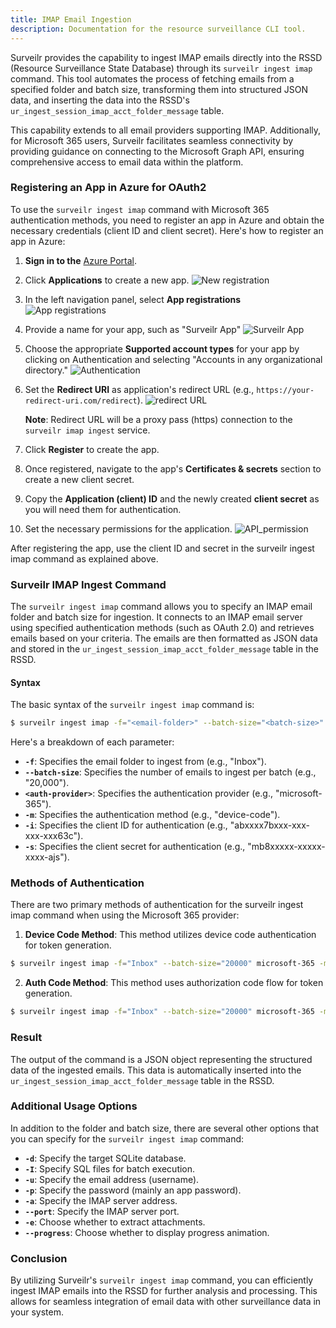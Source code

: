 ```yaml
---
title: IMAP Email Ingestion
description: Documentation for the resource surveillance CLI tool.
---
```



Surveilr provides the capability to ingest IMAP emails directly into the RSSD (Resource Surveillance State Database) through its `surveilr ingest imap` command. This tool automates the process of fetching emails from a specified folder and batch size, transforming them into structured JSON data, and inserting the data into the RSSD's `ur_ingest_session_imap_acct_folder_message` table.

This capability extends to all email providers supporting IMAP. Additionally, for Microsoft 365 users, Surveilr facilitates seamless connectivity by providing guidance on connecting to the Microsoft Graph API, ensuring comprehensive access to email data within the platform.


### Registering an App in Azure for OAuth2
To use the `surveilr ingest imap` command with Microsoft 365 authentication methods, you need to register an app in Azure and obtain the necessary credentials (client ID and client secret). Here's how to register an app in Azure:

1. **Sign in to the** [Azure Portal](https://portal.azure.com/#home).

2. Click **Applications** to create a new app.
 ![New registration](../../../../../../../assets/images/content/docs/core/cli/ingest-commands/applications.avif) 

3. In the left navigation panel, select **App registrations**  
 ![App registrations](../../../../../../../assets/images/content/docs/core/cli/ingest-commands/app-registrations.avif)

1. Provide a name for your app, such as "Surveilr App" 
 ![Surveilr App](../../../../../../../assets/images/content/docs/core/cli/ingest-commands/surveilr-app.avif)

1. Choose the appropriate **Supported account types** for your app by clicking on Authentication and selecting "Accounts in any organizational directory." 
 ![Authentication](../../../../../../../assets/images/content/docs/core/cli/ingest-commands/authentication.avif)

1. Set the **Redirect URI** as application's redirect URL (e.g., `https://your-redirect-uri.com/redirect`). 
 ![redirect URL](../../../../../../../assets/images/content/docs/core/cli/ingest-commands/redirect-url.avif)


    **Note**: Redirect URL will be a proxy pass (https) connection to the `surveilr imap ingest` service.


7. Click **Register** to create the app.

8. Once registered, navigate to the app's **Certificates & secrets** section to create a new client secret.

9. Copy the **Application (client) ID** and the newly created **client secret** as you will need them for authentication.

10. Set the necessary permissions for the application.
 ![API_permission](../../../../../../../assets/images/content/docs/core/cli/ingest-commands/api-permission.avif)



After registering the app, use the client ID and secret in the surveilr ingest imap command as explained above.


### Surveilr IMAP Ingest Command
The `surveilr ingest imap` command allows you to specify an IMAP email folder and batch size for ingestion. It connects to an IMAP email server using specified authentication methods (such as OAuth 2.0) and retrieves emails based on your criteria. The emails are then formatted as JSON data and stored in the `ur_ingest_session_imap_acct_folder_message` table in the RSSD.

#### Syntax
The basic syntax of the `surveilr ingest imap` command is:


```bash
$ surveilr ingest imap -f="<email-folder>" --batch-size="<batch-size>" <auth-provider> -m <auth-method> -i="<client-id>" -s="<client-secret>"
```
Here's a breakdown of each parameter:

- **`-f`**: Specifies the email folder to ingest from (e.g., "Inbox").
- **`--batch-size`**: Specifies the number of emails to ingest per batch (e.g., "20,000").
- **`<auth-provider>`**: Specifies the authentication provider (e.g., "microsoft-365").
- **`-m`**: Specifies the authentication method (e.g., "device-code").
- **`-i`**: Specifies the client ID for authentication (e.g., "abxxxx7bxxx-xxx-xxx-xxx63c").
- **`-s`**: Specifies the client secret for authentication (e.g., "mb8xxxxx-xxxxx-xxxx-ajs").


### Methods of Authentication
There are two primary methods of authentication for the surveilr ingest imap command when using the Microsoft 365 provider:

1. **Device Code Method**: This method utilizes device code authentication for token generation.

```bash
$ surveilr ingest imap -f="Inbox" --batch-size="20000" microsoft-365 -m device-code -i="abxxxx7bxxx-xxx-xxx-xxx63c" -s="mb8xxxxx-xxxxx-xxxx-ajs"
```
2. **Auth Code Method**: This method uses authorization code flow for token generation.

```bash
$ surveilr ingest imap -f="Inbox" --batch-size="20000" microsoft-365 -m  auth-code -i="abxxxx7bxxx-xxx-xxx-xxx63c" -s="mb8xxxxx-xxxxx-xxxx-ajs" -a "https://your-redirect-uri.com"

```

### Result
The output of the command is a JSON object representing the structured data of the ingested emails. This data is automatically inserted into the `ur_ingest_session_imap_acct_folder_message` table in the RSSD.

### Additional Usage Options
In addition to the folder and batch size, there are several other options that you can specify for the `surveilr ingest imap` command:

- **`-d`**: Specify the target SQLite database.
- **`-I`**: Specify SQL files for batch execution.
- **`-u`**: Specify the email address (username).
- **`-p`**: Specify the password (mainly an app password).
- **`-a`**: Specify the IMAP server address.
- **`--port`**: Specify the IMAP server port.
- **`-e`**: Choose whether to extract attachments.
- **`--progress`**: Choose whether to display progress animation.



### Conclusion
By utilizing Surveilr's `surveilr ingest imap` command, you can efficiently ingest IMAP emails into the RSSD for further analysis and processing. This allows for seamless integration of email data with other surveillance data in your system.

